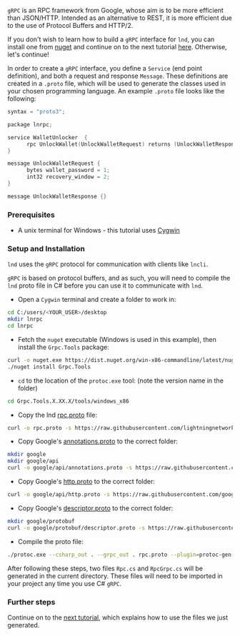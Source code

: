 `gRPC` is an RPC framework from Google, whose aim is to be more efficient than JSON/HTTP. Intended as an alternative to REST, it is more efficient due to the use of Protocol Buffers and HTTP/2.

If you don't wish to learn how to build a `gRPC` interface for `lnd`, you can install one from [nuget](https://www.nuget.org/packages?q=lnrpc) and continue on to the next tutorial [here](/How-to-Write-a-CSharp-gRPC-Client-for-the-Lightning-Network-Daemon/). Otherwise, let's continue!

 In order to create a `gRPC` interface, you define a `Service` (end point definition), and both a request and response `Message`. These definitions are created in a `.proto` file, which will be used to  generate the classes used in your chosen programming language.  An example `.proto` file looks like the following:

```c
syntax = "proto3";

package lnrpc;

service WalletUnlocker  {
      rpc UnlockWallet(UnlockWalletRequest) returns (UnlockWalletResponse) {}
}

message UnlockWalletRequest {
      bytes wallet_password = 1;
      int32 recovery_window = 2;
}

message UnlockWalletResponse {}
```

### Prerequisites

* A unix terminal for Windows - this tutorial uses [Cygwin](https://www.cygwin.com/)


### Setup and Installation

`lnd` uses the `gRPC` protocol for communication with clients like `lncli`.

`gRPC` is based on protocol buffers, and as such, you will need to compile
the `lnd` proto file in C# before you can use it to communicate with `lnd`.



* Open a `Cygwin` terminal and create a folder to work in:
```bash
cd C:/users/<YOUR_USER>/desktop
mkdir lnrpc
cd lnrpc
```

* Fetch the `nuget` executable (Windows is used in this example), then install the `Grpc.Tools` package:
```bash    
curl -o nuget.exe https://dist.nuget.org/win-x86-commandline/latest/nuget.exe
./nuget install Grpc.Tools
```

* `cd` to the location of the `protoc.exe` tool:  (note the version name in the folder)
```bash
cd Grpc.Tools.X.XX.X/tools/windows_x86
```

* Copy the lnd [rpc.proto](https://github.com/lightningnetwork/lnd/blob/master/lnrpc/rpc.proto) file:
```bash
curl -o rpc.proto -s https://raw.githubusercontent.com/lightningnetwork/lnd/master/lnrpc/rpc.proto
```

* Copy Google's [annotations.proto](https://github.com/googleapis/googleapis/blob/master/google/api/annotations.proto) to the correct folder:
```bash
mkdir google
mkdir google/api
curl -o google/api/annotations.proto -s https://raw.githubusercontent.com/googleapis/googleapis/master/google/api/annotations.proto
```

* Copy Google's [http.proto](https://github.com/googleapis/googleapis/blob/master/google/api/http.proto) to the correct folder:
```bash
curl -o google/api/http.proto -s https://raw.githubusercontent.com/googleapis/googleapis/master/google/api/http.proto
```

* Copy Google's [descriptor.proto](https://github.com/protocolbuffers/protobuf/blob/master/src/google/protobuf/descriptor.proto) to the correct folder:
```bash
mkdir google/protobuf
curl -o google/protobuf/descriptor.proto -s https://raw.githubusercontent.com/protocolbuffers/protobuf/master/src/google/protobuf/descriptor.proto
```

* Compile the proto file:
```bash
./protoc.exe --csharp_out . --grpc_out . rpc.proto --plugin=protoc-gen-grpc=grpc_csharp_plugin.exe
```

After following these steps, two files `Rpc.cs` and `RpcGrpc.cs` will be generated in the current directory. These files will need to be imported in your project any time you use C# `gRPC`.


### Further steps

Continue on to the [next tutorial](/How-to-Write-a-CSharp-gRPC-Client-for-the-Lightning-Network-Daemon/), which explains how to use the files we just generated.

